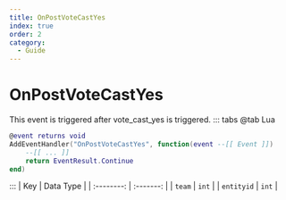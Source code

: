 ```yaml
---
title: OnPostVoteCastYes
index: true
order: 2
category:
  - Guide
---
```


# OnPostVoteCastYes
This event is triggered after vote_cast_yes is triggered.
::: tabs
@tab Lua
```lua
@event returns void
AddEventHandler("OnPostVoteCastYes", function(event --[[ Event ]])
    --[[ ... ]]
    return EventResult.Continue
end)
```

:::
|     Key    | Data Type |
| :--------: | :-------: |
|   `team`   |   `int`   |
| `entityid` |   `int`   |